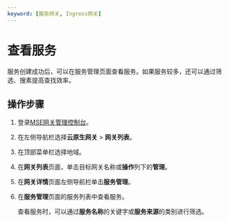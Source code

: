 ```yaml
---
keyword: [服务网关, Ingress网关]
---
```


# 查看服务

服务创建成功后，可以在服务管理页面查看服务。如果服务较多，还可以通过筛选、搜素提高查找效率。

## 操作步骤

1.  登录[MSE网关管理控制台](https://mse.console.aliyun.com/#/microgw)。

2.  在左侧导航栏选择**云原生网关** \> **网关列表**。

3.  在顶部菜单栏选择地域。

4.  在**网关列表**页面，单击目标网关名称或**操作**列下的**管理**。

5.  在**网关详情**页面左侧导航栏单击**服务管理**。

6.  在**服务管理**页面的服务列表中查看服务。

    查看服务时，可以通过**服务名称**的关键字或**服务来源**的类别进行筛选。


